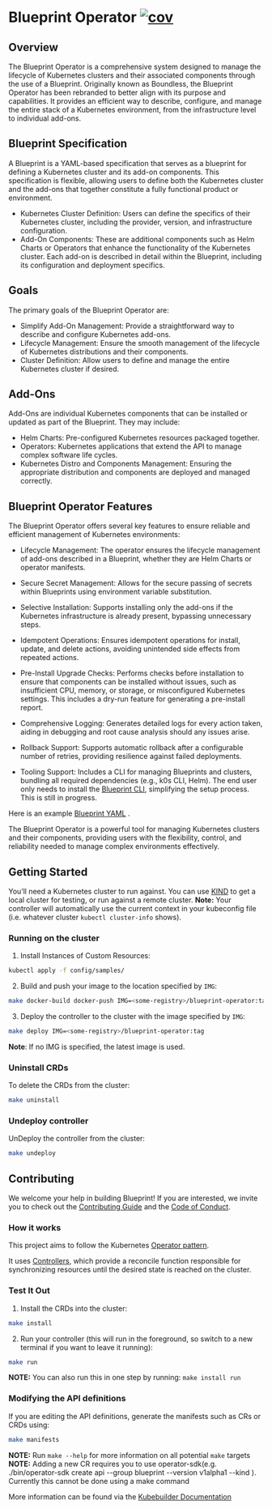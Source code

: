 # Blueprint Operator [![cov](https://github.com/Mirantis/blueprint-operator/wiki/coverage.svg)](https://github.com/Mirantis/blueprint-operator/wiki/coverage.svg)
## Overview
The Blueprint Operator is a comprehensive system designed to manage the lifecycle of Kubernetes clusters and their associated components through the use of a Blueprint. Originally known as Boundless, the Blueprint Operator has been rebranded to better align with its purpose and capabilities. It provides an efficient way to describe, configure, and manage the entire stack of a Kubernetes environment, from the infrastructure level to individual add-ons.

## Blueprint Specification
A Blueprint is a YAML-based specification that serves as a blueprint for defining a Kubernetes cluster and its add-on components. This specification is flexible, allowing users to define both the Kubernetes cluster and the add-ons that together constitute a fully functional product or environment.

- Kubernetes Cluster Definition: Users can define the specifics of their Kubernetes cluster, including the provider, version, and infrastructure configuration.
- Add-On Components: These are additional components such as Helm Charts or Operators that enhance the functionality of the Kubernetes cluster. Each add-on is described in detail within the Blueprint, including its configuration and deployment specifics.
## Goals
The primary goals of the Blueprint Operator are:

- Simplify Add-On Management: Provide a straightforward way to describe and configure Kubernetes add-ons.
- Lifecycle Management: Ensure the smooth management of the lifecycle of Kubernetes distributions and their components.
- Cluster Definition: Allow users to define and manage the entire Kubernetes cluster if desired.
## Add-Ons
Add-Ons are individual Kubernetes components that can be installed or updated as part of the Blueprint. They may include:

- Helm Charts: Pre-configured Kubernetes resources packaged together.
- Operators: Kubernetes applications that extend the API to manage complex software life cycles.
- Kubernetes Distro and Components Management: Ensuring the appropriate distribution and components are deployed and managed correctly.

## Blueprint Operator Features
The Blueprint Operator offers several key features to ensure reliable and efficient management of Kubernetes environments:

- Lifecycle Management: The operator ensures the lifecycle management of add-ons described in a Blueprint, whether they are Helm Charts or operator manifests.

- Secure Secret Management: Allows for the secure passing of secrets within Blueprints using environment variable substitution.

- Selective Installation: Supports installing only the add-ons if the Kubernetes infrastructure is already present, bypassing unnecessary steps.

- Idempotent Operations: Ensures idempotent operations for install, update, and delete actions, avoiding unintended side effects from repeated actions.

- Pre-Install Upgrade Checks: Performs checks before installation to ensure that components can be installed without issues, such as insufficient CPU, memory, or storage, or misconfigured Kubernetes settings. This includes a dry-run feature for generating a pre-install report.

- Comprehensive Logging: Generates detailed logs for every action taken, aiding in debugging and root cause analysis should any issues arise.

- Rollback Support: Supports automatic rollback after a configurable number of retries, providing resilience against failed deployments.

- Tooling Support: Includes a CLI for managing Blueprints and clusters, bundling all required dependencies (e.g., k0s CLI, Helm). The end user only needs to install the [Blueprint CLI](https://github.com/MirantisContainers/blueprint-cli), simplifying the setup process.  This is still in progress.

Here is an example [Blueprint YAML](https://mirantiscontainers.github.io/blueprint/docs/blueprint-reference/) .


The Blueprint Operator is a powerful tool for managing Kubernetes clusters and their components, providing users with the flexibility, control, and reliability needed to manage complex environments effectively.

## Getting Started
You’ll need a Kubernetes cluster to run against. You can use [KIND](https://sigs.k8s.io/kind) to get a local cluster for testing, or run against a remote cluster.
**Note:** Your controller will automatically use the current context in your kubeconfig file (i.e. whatever cluster `kubectl cluster-info` shows).

### Running on the cluster
1. Install Instances of Custom Resources:

```sh
kubectl apply -f config/samples/
```

2. Build and push your image to the location specified by `IMG`:

```sh
make docker-build docker-push IMG=<some-registry>/blueprint-operator:tag
```

3. Deploy the controller to the cluster with the image specified by `IMG`:

```sh
make deploy IMG=<some-registry>/blueprint-operator:tag
```

**Note**: If no IMG is specified, the latest image is used.

### Uninstall CRDs
To delete the CRDs from the cluster:

```sh
make uninstall
```

### Undeploy controller
UnDeploy the controller from the cluster:

```sh
make undeploy
```

## Contributing
We welcome your help in building Blueprint! If you are interested, we invite you to check out the [Contributing Guide](./CONTRIBUTING.md) and the [Code of Conduct](./CODE-OF-CONDUCT.md).

### How it works
This project aims to follow the Kubernetes [Operator pattern](https://kubernetes.io/docs/concepts/extend-kubernetes/operator/).

It uses [Controllers](https://kubernetes.io/docs/concepts/architecture/controller/),
which provide a reconcile function responsible for synchronizing resources until the desired state is reached on the cluster.

### Test It Out
1. Install the CRDs into the cluster:

```sh
make install
```

2. Run your controller (this will run in the foreground, so switch to a new terminal if you want to leave it running):

```sh
make run
```

**NOTE:** You can also run this in one step by running: `make install run`

### Modifying the API definitions
If you are editing the API definitions, generate the manifests such as CRs or CRDs using:

```sh
make manifests
```

**NOTE:** Run `make --help` for more information on all potential `make` targets
**NOTE:** Adding a new CR requires you to use operator-sdk(e.g. ./bin/operator-sdk create api --group blueprint --version v1alpha1 --kind <CR kind>). Currently this cannot be done using a make command 

More information can be found via the [Kubebuilder Documentation](https://book.kubebuilder.io/introduction.html)
